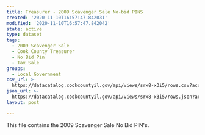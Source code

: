 ```yaml
---
title: Treasurer - 2009 Scavenger Sale No-bid PINS
created: '2020-11-10T16:57:47.842031'
modified: '2020-11-10T16:57:47.842042'
state: active
type: dataset
tags:
  - 2009 Scavenger Sale
  - Cook County Treasurer
  - No Bid Pin
  - Tax Sale
groups:
  - Local Government
csv_url: >-
  https://datacatalog.cookcountyil.gov/api/views/srx8-x3i5/rows.csv?accessType=DOWNLOAD
json_url: >-
  https://datacatalog.cookcountyil.gov/api/views/srx8-x3i5/rows.json?accessType=DOWNLOAD
layout: post

---
```

This file contains the 2009 Scavenger Sale No Bid PIN's.
